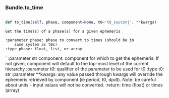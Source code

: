 ### Bundle.to_time

```py

def to_time(self, phase, component=None, t0='t0_supconj', **kwargs)

```



    Get the time(s) of a phase(s) for a given ephemeris

    :parameter phase: phase to convert to times (should be in
        same system as t0s)
    :type phase: float, list, or array
`   :parameter str component: component for which to get the ephemeris.
        If not given, component will default to the top-most level of the
        current hierarchy
    :parameter t0: qualifier of the parameter to be used for t0
    :type t0: str
    :parameter **kwargs: any value passed through kwargs will override the
        ephemeris retrieved by component (ie period, t0, dpdt).
        Note: be careful about units - input values will not be converted.
    :return: time (float) or times (array)
    

